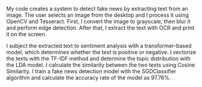 My code creates a system to detect fake news by extracting text from an image. The user selects an image from the desktop and I process it using OpenCV and Tesseract. First, I convert the image to grayscale, then blur it and perform edge detection. After that, I extract the text with OCR and print it on the screen.

I subject the extracted text to sentiment analysis with a transformer-based model, which determines whether the text is positive or negative. I vectorize the texts with the TF-IDF method and determine the topic distribution with the LDA model. I calculate the similarity between the two texts using Cosine Similarity. I train a fake news detection model with the SGDClassifier algorithm and calculate the accuracy rate of the model as 97.76%.
